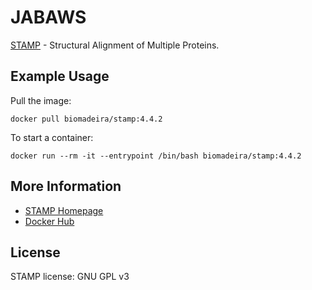 # JABAWS

[STAMP](http://www.compbio.dundee.ac.uk/downloads/stamp/) - Structural Alignment of Multiple Proteins.

## Example Usage

Pull the image:
```
docker pull biomadeira/stamp:4.4.2
```

To start a container:
```
docker run --rm -it --entrypoint /bin/bash biomadeira/stamp:4.4.2
```

## More Information

 * [STAMP Homepage](http://www.compbio.dundee.ac.uk/downloads/stamp/)
 * [Docker Hub](https://hub.docker.com/u/biomadeira/stamp)


## License

STAMP license: GNU GPL v3
